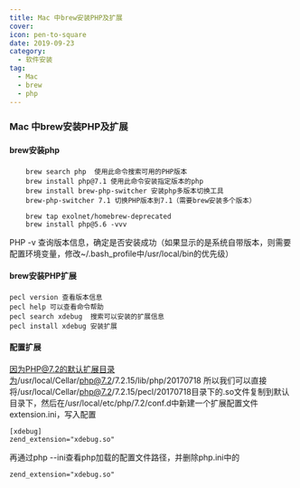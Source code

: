 ```yaml
---
title: Mac 中brew安装PHP及扩展
cover: 
icon: pen-to-square
date: 2019-09-23
category:
  - 软件安装
tag:
  - Mac
  - brew
  - php
---
```



### Mac 中brew安装PHP及扩展
#### brew安装php

```
    brew search php  使用此命令搜索可用的PHP版本
    brew install php@7.1 使用此命令安装指定版本的php
    brew install brew-php-switcher 安装php多版本切换工具
    brew-php-switcher 7.1 切换PHP版本到7.1（需要brew安装多个版本）
	
	brew tap exolnet/homebrew-deprecated
	brew install php@5.6 -vvv
```

<!-- more -->

PHP -v 查询版本信息，确定是否安装成功（如果显示的是系统自带版本，则需要配置环境变量，修改~/.bash_profile中/usr/local/bin的优先级）

#### brew安装PHP扩展

```
pecl version 查看版本信息
pecl help 可以查看命令帮助
pecl search xdebug  搜索可以安装的扩展信息
pecl install xdebug 安装扩展

```
#### 配置扩展

因为PHP@7.2的默认扩展目录为/usr/local/Cellar/php@7.2/7.2.15/lib/php/20170718
所以我们可以直接将/usr/local/Cellar/php@7.2/7.2.15/pecl/20170718目录下的.so文件复制到默认目录下，然后在/usr/local/etc/php/7.2/conf.d中新建一个扩展配置文件extension.ini，写入配置

```
[xdebug]
zend_extension="xdebug.so"
```

再通过php --ini查看php加载的配置文件路径，并删除php.ini中的

```
zend_extension="xdebug.so"
```